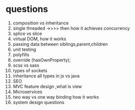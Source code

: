 # questions

1.  composition vs inheritance
2.  single threaded ->>>> then how it achieves concurrency
3.  splice vs slice
4.  virtual DOM, how it works
5.  passing data between siblings,parent,children
6.  unit testing
7.  polyfills
8.  override (hasOwnProperty);
9.  scss vs sass
10. types of sockets
11. inheritance all types in js vs java
12. SEO
13. MVC feature design ,what is view 
14. Microservices
15. two way vs one way binding how it works
16. system design questions
